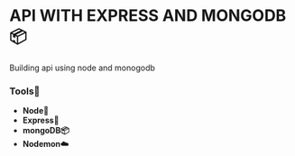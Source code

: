 # API WITH EXPRESS AND MONGODB📦
Building api using node and monogodb

### __**Tools**🔧__

* __Node💚__
* __Express🖤__
* __mongoDB📦__
* __Nodemon☁️__